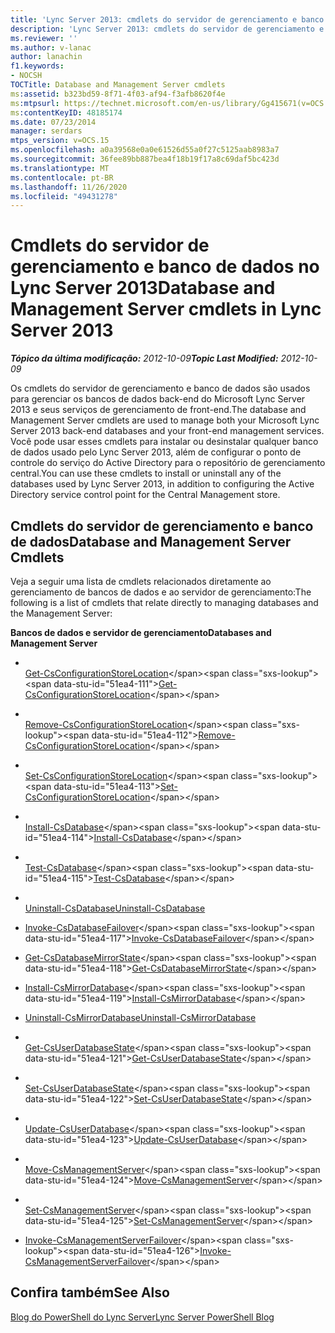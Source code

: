 ```yaml
---
title: 'Lync Server 2013: cmdlets do servidor de gerenciamento e banco de dados'
description: 'Lync Server 2013: cmdlets do servidor de gerenciamento e banco de dados.'
ms.reviewer: ''
ms.author: v-lanac
author: lanachin
f1.keywords:
- NOCSH
TOCTitle: Database and Management Server cmdlets
ms:assetid: b323bd59-8f71-4f03-af94-f3afb8620f4e
ms:mtpsurl: https://technet.microsoft.com/en-us/library/Gg415671(v=OCS.15)
ms:contentKeyID: 48185174
ms.date: 07/23/2014
manager: serdars
mtps_version: v=OCS.15
ms.openlocfilehash: a0a39568e0a0e61526d55a0f27c5125aab8983a7
ms.sourcegitcommit: 36fee89bb887bea4f18b19f17a8c69daf5bc423d
ms.translationtype: MT
ms.contentlocale: pt-BR
ms.lasthandoff: 11/26/2020
ms.locfileid: "49431278"
---
```

# <a name="database-and-management-server-cmdlets-in-lync-server-2013"></a><span data-ttu-id="51ea4-103">Cmdlets do servidor de gerenciamento e banco de dados no Lync Server 2013</span><span class="sxs-lookup"><span data-stu-id="51ea4-103">Database and Management Server cmdlets in Lync Server 2013</span></span>

<div data-xmlns="http://www.w3.org/1999/xhtml">

<div class="topic" data-xmlns="http://www.w3.org/1999/xhtml" data-msxsl="urn:schemas-microsoft-com:xslt" data-cs="https://msdn.microsoft.com/">

<div data-asp="https://msdn2.microsoft.com/asp">



</div>

<div id="mainSection">

<div id="mainBody"><span data-ttu-id="51ea4-104">

<span> </span></span><span class="sxs-lookup"><span data-stu-id="51ea4-104">

<span> </span></span></span>

<span data-ttu-id="51ea4-105">_**Tópico da última modificação:** 2012-10-09_</span><span class="sxs-lookup"><span data-stu-id="51ea4-105">_**Topic Last Modified:** 2012-10-09_</span></span>

<span data-ttu-id="51ea4-106">Os cmdlets do servidor de gerenciamento e banco de dados são usados para gerenciar os bancos de dados back-end do Microsoft Lync Server 2013 e seus serviços de gerenciamento de front-end.</span><span class="sxs-lookup"><span data-stu-id="51ea4-106">The database and Management Server cmdlets are used to manage both your Microsoft Lync Server 2013 back-end databases and your front-end management services.</span></span> <span data-ttu-id="51ea4-107">Você pode usar esses cmdlets para instalar ou desinstalar qualquer banco de dados usado pelo Lync Server 2013, além de configurar o ponto de controle do serviço do Active Directory para o repositório de gerenciamento central.</span><span class="sxs-lookup"><span data-stu-id="51ea4-107">You can use these cmdlets to install or uninstall any of the databases used by Lync Server 2013, in addition to configuring the Active Directory service control point for the Central Management store.</span></span>

<div>

## <a name="database-and-management-server-cmdlets"></a><span data-ttu-id="51ea4-108">Cmdlets do servidor de gerenciamento e banco de dados</span><span class="sxs-lookup"><span data-stu-id="51ea4-108">Database and Management Server Cmdlets</span></span>

<span data-ttu-id="51ea4-109">Veja a seguir uma lista de cmdlets relacionados diretamente ao gerenciamento de bancos de dados e ao servidor de gerenciamento:</span><span class="sxs-lookup"><span data-stu-id="51ea4-109">The following is a list of cmdlets that relate directly to managing databases and the Management Server:</span></span>

<span data-ttu-id="51ea4-110">**Bancos de dados e servidor de gerenciamento**</span><span class="sxs-lookup"><span data-stu-id="51ea4-110">**Databases and Management Server**</span></span>

  - <span></span>  
    <span data-ttu-id="51ea4-111">[Get-CsConfigurationStoreLocation](https://technet.microsoft.com/library/Gg412814(v=OCS.15))</span><span class="sxs-lookup"><span data-stu-id="51ea4-111">[Get-CsConfigurationStoreLocation](https://technet.microsoft.com/library/Gg412814(v=OCS.15))</span></span>

  - <span></span>  
    <span data-ttu-id="51ea4-112">[Remove-CsConfigurationStoreLocation](https://technet.microsoft.com/library/Gg398214(v=OCS.15))</span><span class="sxs-lookup"><span data-stu-id="51ea4-112">[Remove-CsConfigurationStoreLocation](https://technet.microsoft.com/library/Gg398214(v=OCS.15))</span></span>

  - <span></span>  
    <span data-ttu-id="51ea4-113">[Set-CsConfigurationStoreLocation](https://technet.microsoft.com/library/Gg398258(v=OCS.15))</span><span class="sxs-lookup"><span data-stu-id="51ea4-113">[Set-CsConfigurationStoreLocation](https://technet.microsoft.com/library/Gg398258(v=OCS.15))</span></span>

<!-- end list -->

  - <span></span>  
    <span data-ttu-id="51ea4-114">[Install-CsDatabase](https://technet.microsoft.com/library/Gg399044(v=OCS.15))</span><span class="sxs-lookup"><span data-stu-id="51ea4-114">[Install-CsDatabase](https://technet.microsoft.com/library/Gg399044(v=OCS.15))</span></span>

  - <span></span>  
    <span data-ttu-id="51ea4-115">[Test-CsDatabase](https://technet.microsoft.com/library/JJ204839(v=OCS.15))</span><span class="sxs-lookup"><span data-stu-id="51ea4-115">[Test-CsDatabase](https://technet.microsoft.com/library/JJ204839(v=OCS.15))</span></span>

  - <span></span>  
    <span data-ttu-id="51ea4-116">[Uninstall-CsDatabase](unhttps://technet.microsoft.com/library/Gg399044(v=OCS.15))</span><span class="sxs-lookup"><span data-stu-id="51ea4-116">[Uninstall-CsDatabase](unhttps://technet.microsoft.com/library/Gg399044(v=OCS.15))</span></span>

<!-- end list -->

  - <span data-ttu-id="51ea4-117">[Invoke-CsDatabaseFailover](https://technet.microsoft.com/library/JJ204744(v=OCS.15))</span><span class="sxs-lookup"><span data-stu-id="51ea4-117">[Invoke-CsDatabaseFailover](https://technet.microsoft.com/library/JJ204744(v=OCS.15))</span></span>

<!-- end list -->

  - <span data-ttu-id="51ea4-118">[Get-CsDatabaseMirrorState](https://technet.microsoft.com/library/JJ204845(v=OCS.15))</span><span class="sxs-lookup"><span data-stu-id="51ea4-118">[Get-CsDatabaseMirrorState](https://technet.microsoft.com/library/JJ204845(v=OCS.15))</span></span>

<!-- end list -->

  - <span data-ttu-id="51ea4-119">[Install-CsMirrorDatabase](https://technet.microsoft.com/library/JJ204986(v=OCS.15))</span><span class="sxs-lookup"><span data-stu-id="51ea4-119">[Install-CsMirrorDatabase](https://technet.microsoft.com/library/JJ204986(v=OCS.15))</span></span>

  - <span data-ttu-id="51ea4-120">[Uninstall-CsMirrorDatabase](unhttps://technet.microsoft.com/library/JJ204986(v=OCS.15))</span><span class="sxs-lookup"><span data-stu-id="51ea4-120">[Uninstall-CsMirrorDatabase](unhttps://technet.microsoft.com/library/JJ204986(v=OCS.15))</span></span>

<!-- end list -->

  - <span></span>  
    <span data-ttu-id="51ea4-121">[Get-CsUserDatabaseState](https://technet.microsoft.com/library/Gg398831(v=OCS.15))</span><span class="sxs-lookup"><span data-stu-id="51ea4-121">[Get-CsUserDatabaseState](https://technet.microsoft.com/library/Gg398831(v=OCS.15))</span></span>

  - <span></span>  
    <span data-ttu-id="51ea4-122">[Set-CsUserDatabaseState](https://technet.microsoft.com/library/Gg412973(v=OCS.15))</span><span class="sxs-lookup"><span data-stu-id="51ea4-122">[Set-CsUserDatabaseState](https://technet.microsoft.com/library/Gg412973(v=OCS.15))</span></span>

<!-- end list -->

  - <span></span>  
    <span data-ttu-id="51ea4-123">[Update-CsUserDatabase](https://technet.microsoft.com/library/Gg398682(v=OCS.15))</span><span class="sxs-lookup"><span data-stu-id="51ea4-123">[Update-CsUserDatabase](https://technet.microsoft.com/library/Gg398682(v=OCS.15))</span></span>

<!-- end list -->

  - <span></span>  
    <span data-ttu-id="51ea4-124">[Move-CsManagementServer](https://technet.microsoft.com/library/Gg412921(v=OCS.15))</span><span class="sxs-lookup"><span data-stu-id="51ea4-124">[Move-CsManagementServer](https://technet.microsoft.com/library/Gg412921(v=OCS.15))</span></span>

  - <span></span>  
    <span data-ttu-id="51ea4-125">[Set-CsManagementServer](https://technet.microsoft.com/library/Gg398465(v=OCS.15))</span><span class="sxs-lookup"><span data-stu-id="51ea4-125">[Set-CsManagementServer](https://technet.microsoft.com/library/Gg398465(v=OCS.15))</span></span>

<!-- end list -->

  - <span data-ttu-id="51ea4-126">[Invoke-CsManagementServerFailover](https://technet.microsoft.com/library/JJ204647(v=OCS.15))</span><span class="sxs-lookup"><span data-stu-id="51ea4-126">[Invoke-CsManagementServerFailover](https://technet.microsoft.com/library/JJ204647(v=OCS.15))</span></span>

</div>

<div>

## <a name="see-also"></a><span data-ttu-id="51ea4-127">Confira também</span><span class="sxs-lookup"><span data-stu-id="51ea4-127">See Also</span></span>


[<span data-ttu-id="51ea4-128">Blog do PowerShell do Lync Server</span><span class="sxs-lookup"><span data-stu-id="51ea4-128">Lync Server PowerShell Blog</span></span>](https://go.microsoft.com/fwlink/p/?linkid=203150)  
  

<span data-ttu-id="51ea4-129"></div>

</div>

<span> </span>

</div>

</div>

</span><span class="sxs-lookup"><span data-stu-id="51ea4-129"></div>

</div>

<span> </span>

</div>

</div>

</span></span></div>

